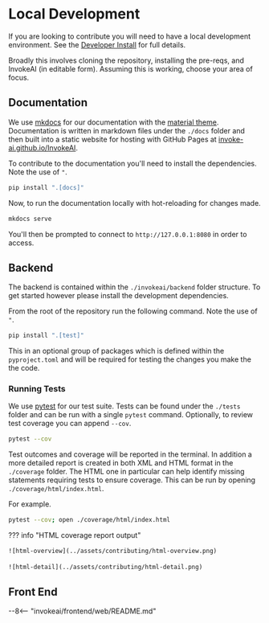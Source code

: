 # Local Development

If you are looking to contribute you will need to have a local development
environment. See the
[Developer Install](../installation/020_INSTALL_MANUAL.md#developer-install) for
full details.

Broadly this involves cloning the repository, installing the pre-reqs, and
InvokeAI (in editable form). Assuming this is working, choose your area of
focus.

## Documentation

We use [mkdocs](https://www.mkdocs.org) for our documentation with the
[material theme](https://squidfunk.github.io/mkdocs-material/). Documentation is
written in markdown files under the `./docs` folder and then built into a static
website for hosting with GitHub Pages at
[invoke-ai.github.io/InvokeAI](https://invoke-ai.github.io/InvokeAI).

To contribute to the documentation you'll need to install the dependencies. Note
the use of `"`.

```zsh
pip install ".[docs]"
```

Now, to run the documentation locally with hot-reloading for changes made.

```zsh
mkdocs serve
```

You'll then be prompted to connect to `http://127.0.0.1:8080` in order to
access.

## Backend

The backend is contained within the `./invokeai/backend` folder structure. To
get started however please install the development dependencies.

From the root of the repository run the following command. Note the use of `"`.

```zsh
pip install ".[test]"
```

This in an optional group of packages which is defined within the
`pyproject.toml` and will be required for testing the changes you make the the
code.

### Running Tests

We use [pytest](https://docs.pytest.org/en/7.2.x/) for our test suite. Tests can
be found under the `./tests` folder and can be run with a single `pytest`
command. Optionally, to review test coverage you can append `--cov`.

```zsh
pytest --cov
```

Test outcomes and coverage will be reported in the terminal. In addition a more
detailed report is created in both XML and HTML format in the `./coverage`
folder. The HTML one in particular can help identify missing statements
requiring tests to ensure coverage. This can be run by opening
`./coverage/html/index.html`.

For example.

```zsh
pytest --cov; open ./coverage/html/index.html
```

??? info "HTML coverage report output"

    ![html-overview](../assets/contributing/html-overview.png)

    ![html-detail](../assets/contributing/html-detail.png)

## Front End

<!--#TODO: get input from blessedcoolant here, for the moment inserted the frontend README via snippets extension.-->

--8<-- "invokeai/frontend/web/README.md"

